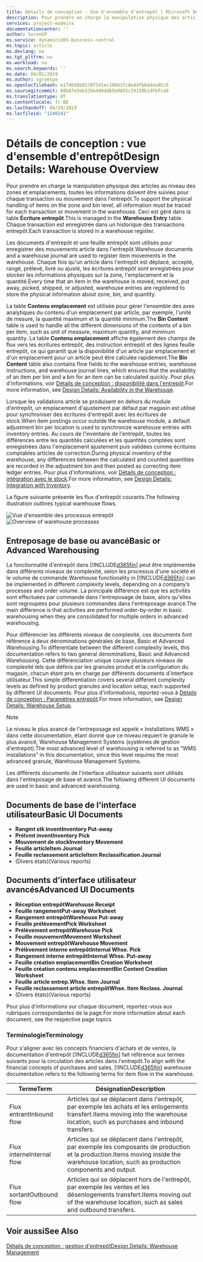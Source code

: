 ```yaml
---
title: Détails de conception - Vue d'ensemble d'entrepôt | Microsoft Docs
description: Pour prendre en charge la manipulation physique des articles au niveau des zones et emplacements, toutes les informations doivent être suivies pour chaque transaction ou mouvement dans l'entrepôt. Ceci est géré dans la table **Écriture entrepôt**. Chaque transaction est enregistrée dans un historique des transactions entrepôt.
services: project-madeira
documentationcenter: ''
author: SorenGP
ms.service: dynamics365-business-central
ms.topic: article
ms.devlang: na
ms.tgt_pltfrm: na
ms.workload: na
ms.search.keywords: ''
ms.date: 04/01/2019
ms.author: sgroespe
ms.openlocfilehash: e174b56b8570f541ec10683fc8e44fb844da05c6
ms.sourcegitcommit: 60b87e5eb32bb408dd65b9855c29159b1dfbfca8
ms.translationtype: HT
ms.contentlocale: fr-BE
ms.lasthandoff: 04/29/2019
ms.locfileid: "1240141"
---
```

# <a name="design-details-warehouse-overview"></a><span data-ttu-id="ca0d0-105">Détails de conception : vue d'ensemble d'entrepôt</span><span class="sxs-lookup"><span data-stu-id="ca0d0-105">Design Details: Warehouse Overview</span></span>
<span data-ttu-id="ca0d0-106">Pour prendre en charge la manipulation physique des articles au niveau des zones et emplacements, toutes les informations doivent être suivies pour chaque transaction ou mouvement dans l'entrepôt.</span><span class="sxs-lookup"><span data-stu-id="ca0d0-106">To support the physical handling of items on the zone and bin level, all information must be traced for each transaction or movement in the warehouse.</span></span> <span data-ttu-id="ca0d0-107">Ceci est géré dans la table **Écriture entrepôt**.</span><span class="sxs-lookup"><span data-stu-id="ca0d0-107">This is managed in the **Warehouse Entry** table.</span></span> <span data-ttu-id="ca0d0-108">Chaque transaction est enregistrée dans un historique des transactions entrepôt.</span><span class="sxs-lookup"><span data-stu-id="ca0d0-108">Each transaction is stored in a warehouse register.</span></span>  

<span data-ttu-id="ca0d0-109">Les documents d'entrepôt et une feuille entrepôt sont utilisés pour enregistrer des mouvements article dans l'entrepôt.</span><span class="sxs-lookup"><span data-stu-id="ca0d0-109">Warehouse documents and a warehouse journal are used to register item movements in the warehouse.</span></span> <span data-ttu-id="ca0d0-110">Chaque fois qu'un article dans l'entrepôt est déplacé, accepté, rangé, prélevé, livré ou ajusté, les écritures entrepôt sont enregistrées pour stocker les informations physiques sur la zone, l'emplacement et la quantité.</span><span class="sxs-lookup"><span data-stu-id="ca0d0-110">Every time that an item in the warehouse is moved, received, put away, picked, shipped, or adjusted, warehouse entries are registered to store the physical information about zone, bin, and quantity.</span></span>

<span data-ttu-id="ca0d0-111">La table **Contenu emplacement** est utilisée pour gérer l'ensemble des axes analytiques du contenu d'un emplacement par article, par exemple, l'unité de mesure, la quantité maximum et la quantité minimum.</span><span class="sxs-lookup"><span data-stu-id="ca0d0-111">The **Bin Content** table is used to handle all the different dimensions of the contents of a bin per item, such as unit of measure, maximum quantity, and minimum quantity.</span></span> <span data-ttu-id="ca0d0-112">La table **Contenu emplacement** affiche également des champs de flux vers les écritures entrepôt, des instruction entrepôt et des lignes feuille entrepôt, ce qui garantit que la disponibilité d'un article par emplacement et d'un emplacement pour un article peut être calculée rapidement.</span><span class="sxs-lookup"><span data-stu-id="ca0d0-112">The **Bin Content** table also contains flow fields to the warehouse entries, warehouse instructions, and warehouse journal lines, which ensures that the availability of an item per bin and a bin for an item can be calculated quickly.</span></span> <span data-ttu-id="ca0d0-113">Pour plus d'informations, voir [Détails de conception : disponibilité dans l'entrepôt](design-details-availability-in-the-warehouse.md).</span><span class="sxs-lookup"><span data-stu-id="ca0d0-113">For more information, see [Design Details: Availability in the Warehouse](design-details-availability-in-the-warehouse.md).</span></span>  

<span data-ttu-id="ca0d0-114">Lorsque les validations article se produisent en dehors du module d'entrepôt, un emplacement d'ajustement par défaut par magasin est utilisé pour synchroniser des écritures d'entrepôt avec les écritures de stock.</span><span class="sxs-lookup"><span data-stu-id="ca0d0-114">When item postings occur outside the warehouse module, a default adjustment bin per location is used to synchronize warehouse entries with inventory entries.</span></span> <span data-ttu-id="ca0d0-115">Au cours de l'inventaire de l'entrepôt, toutes les différences entre les quantités calculées et les quantités comptées sont enregistrées dans l'emplacement ajustement puis validées comme écritures comptables articles de correction.</span><span class="sxs-lookup"><span data-stu-id="ca0d0-115">During physical inventory of the warehouse, any differences between the calculated and counted quantities are recorded in the adjustment bin and then posted as correcting item ledger entries.</span></span> <span data-ttu-id="ca0d0-116">Pour plus d'informations, voir [Détails de conception : intégration avec le stock](design-details-integration-with-inventory.md).</span><span class="sxs-lookup"><span data-stu-id="ca0d0-116">For more information, see [Design Details: Integration with Inventory](design-details-integration-with-inventory.md).</span></span>  

<span data-ttu-id="ca0d0-117">La figure suivante présente les flux d'entrepôt courants.</span><span class="sxs-lookup"><span data-stu-id="ca0d0-117">The following illustration outlines typical warehouse flows.</span></span>  

<span data-ttu-id="ca0d0-118">![Vue d'ensemble des processus entrepôt](media/design_details_warehouse_management_overview.png "Vue d'ensemble des processus entrepôt")</span><span class="sxs-lookup"><span data-stu-id="ca0d0-118">![Overview of warehouse processes](media/design_details_warehouse_management_overview.png "Overview of warehouse processes")</span></span>  

## <a name="basic-or-advanced-warehousing"></a><span data-ttu-id="ca0d0-119">Entreposage de base ou avancé</span><span class="sxs-lookup"><span data-stu-id="ca0d0-119">Basic or Advanced Warehousing</span></span>  
<span data-ttu-id="ca0d0-120">La fonctionnalité d'entrepôt dans [!INCLUDE[d365fin](includes/d365fin_md.md)] peut être implémentée dans différents niveaux de complexité, selon les processus d'une société et le volume de commande.</span><span class="sxs-lookup"><span data-stu-id="ca0d0-120">Warehouse functionality in [!INCLUDE[d365fin](includes/d365fin_md.md)] can be implemented in different complexity levels, depending on a company’s processes and order volume.</span></span> <span data-ttu-id="ca0d0-121">La principale différence est que les activités sont effectuées par commande dans l'entreposage de base, alors qu'elles sont regroupées pour plusieurs commandes dans l'entreposage avancé.</span><span class="sxs-lookup"><span data-stu-id="ca0d0-121">The main difference is that activities are performed order-by-order in basic warehousing when they are consolidated for multiple orders in advanced warehousing.</span></span>  

 <span data-ttu-id="ca0d0-122">Pour différencier les différents niveaux de complexité, ces documents font référence à deux dénominations générales de base, Basic et Advanced Warehousing.</span><span class="sxs-lookup"><span data-stu-id="ca0d0-122">To differentiate between the different complexity levels, this documentation refers to two general denominations, Basic and Advanced Warehousing.</span></span> <span data-ttu-id="ca0d0-123">Cette différenciation unique couvre plusieurs niveaux de complexité tels que définis par les granules produit et la configuration du magasin, chacun étant pris en charge par différents documents d'interface utilisateur.</span><span class="sxs-lookup"><span data-stu-id="ca0d0-123">This simple differentiation covers several different complexity levels as defined by product granules and location setup, each supported by different UI documents.</span></span> <span data-ttu-id="ca0d0-124">Pour plus d'informations, reportez\-vous à [Détails de conception : Paramètres entrepôt](design-details-warehouse-setup.md).</span><span class="sxs-lookup"><span data-stu-id="ca0d0-124">For more information, see [Design Details: Warehouse Setup](design-details-warehouse-setup.md).</span></span>  

> [!NOTE]  
>  <span data-ttu-id="ca0d0-125">Le niveau le plus avancé de l'entreposage est appelé « Installations WMS » dans cette documentation, étant donné que ce niveau requiert le granule le plus avancé, Warehouse Management Systems (systèmes de gestion d'entrepôt).</span><span class="sxs-lookup"><span data-stu-id="ca0d0-125">The most advanced level of warehousing is referred to as “WMS installations” in this documentation, since this level requires the most advanced granule, Warehouse Management Systems.</span></span>  

 <span data-ttu-id="ca0d0-126">Les différents documents de l'interface utilisateur suivants sont utilisés dans l'entreposage de base et avancé.</span><span class="sxs-lookup"><span data-stu-id="ca0d0-126">The following different UI documents are used in basic and advanced warehousing.</span></span>  

## <a name="basic-ui-documents"></a><span data-ttu-id="ca0d0-127">Documents de base de l'interface utilisateur</span><span class="sxs-lookup"><span data-stu-id="ca0d0-127">Basic UI Documents</span></span>  

-   <span data-ttu-id="ca0d0-128">**Rangmt stk invent**</span><span class="sxs-lookup"><span data-stu-id="ca0d0-128">**Inventory Put-away**</span></span>  
-   <span data-ttu-id="ca0d0-129">**Prélvmt invent**</span><span class="sxs-lookup"><span data-stu-id="ca0d0-129">**Inventory Pick**</span></span>  
-   <span data-ttu-id="ca0d0-130">**Mouvement de stock**</span><span class="sxs-lookup"><span data-stu-id="ca0d0-130">**Inventory Movement**</span></span>  
-   <span data-ttu-id="ca0d0-131">**Feuille article**</span><span class="sxs-lookup"><span data-stu-id="ca0d0-131">**Item Journal**</span></span>  
-   <span data-ttu-id="ca0d0-132">**Feuille reclassement article**</span><span class="sxs-lookup"><span data-stu-id="ca0d0-132">**Item Reclassification Journal**</span></span>  
-   <span data-ttu-id="ca0d0-133">(Divers états)</span><span class="sxs-lookup"><span data-stu-id="ca0d0-133">(Various reports)</span></span>  

## <a name="advanced-ui-documents"></a><span data-ttu-id="ca0d0-134">Documents d'interface utilisateur avancés</span><span class="sxs-lookup"><span data-stu-id="ca0d0-134">Advanced UI Documents</span></span>  

-   <span data-ttu-id="ca0d0-135">**Réception entrepôt**</span><span class="sxs-lookup"><span data-stu-id="ca0d0-135">**Warehouse Receipt**</span></span>  
-   <span data-ttu-id="ca0d0-136">**Feuille rangement**</span><span class="sxs-lookup"><span data-stu-id="ca0d0-136">**Put-away Worksheet**</span></span>  
-   <span data-ttu-id="ca0d0-137">**Rangement entrepôt**</span><span class="sxs-lookup"><span data-stu-id="ca0d0-137">**Warehouse Put-away**</span></span>  
-   <span data-ttu-id="ca0d0-138">**Feuille prélèvement**</span><span class="sxs-lookup"><span data-stu-id="ca0d0-138">**Pick Worksheet**</span></span>  
-   <span data-ttu-id="ca0d0-139">**Prélèvement entrepôt**</span><span class="sxs-lookup"><span data-stu-id="ca0d0-139">**Warehouse Pick**</span></span>  
-   <span data-ttu-id="ca0d0-140">**Feuille mouvement**</span><span class="sxs-lookup"><span data-stu-id="ca0d0-140">**Movement Worksheet**</span></span>  
-   <span data-ttu-id="ca0d0-141">**Mouvement entrepôt**</span><span class="sxs-lookup"><span data-stu-id="ca0d0-141">**Warehouse Movement**</span></span>  
-   <span data-ttu-id="ca0d0-142">**Prélèvement interne entrepôt**</span><span class="sxs-lookup"><span data-stu-id="ca0d0-142">**Internal Whse. Pick**</span></span>  
-   <span data-ttu-id="ca0d0-143">**Rangement interne entrepôt**</span><span class="sxs-lookup"><span data-stu-id="ca0d0-143">**Internal Whse. Put-away**</span></span>  
-   <span data-ttu-id="ca0d0-144">**Feuille création emplacement**</span><span class="sxs-lookup"><span data-stu-id="ca0d0-144">**Bin Creation Worksheet**</span></span>  
-   <span data-ttu-id="ca0d0-145">**Feuille création contenu emplacement**</span><span class="sxs-lookup"><span data-stu-id="ca0d0-145">**Bin Content Creation Worksheet**</span></span>  
-   <span data-ttu-id="ca0d0-146">**Feuille article entrep.**</span><span class="sxs-lookup"><span data-stu-id="ca0d0-146">**Whse. Item Journal**</span></span>  
-   <span data-ttu-id="ca0d0-147">**Feuille reclassement article entrepôt**</span><span class="sxs-lookup"><span data-stu-id="ca0d0-147">**Whse. Item Reclass. Journal**</span></span>  
-   <span data-ttu-id="ca0d0-148">(Divers états)</span><span class="sxs-lookup"><span data-stu-id="ca0d0-148">(Various reports)</span></span>  

<span data-ttu-id="ca0d0-149">Pour plus d'informations sur chaque document, reportez-vous aux rubriques correspondantes de la page.</span><span class="sxs-lookup"><span data-stu-id="ca0d0-149">For more information about each document, see the respective page topics.</span></span>  

### <a name="terminology"></a><span data-ttu-id="ca0d0-150">Terminologie</span><span class="sxs-lookup"><span data-stu-id="ca0d0-150">Terminology</span></span>  
<span data-ttu-id="ca0d0-151">Pour s'aligner avec les concepts financiers d'achats et de ventes, la documentation d'entrepôt [!INCLUDE[d365fin](includes/d365fin_md.md)] fait référence aux termes suivants pour la circulation des articles dans l'entrepôt.</span><span class="sxs-lookup"><span data-stu-id="ca0d0-151">To align with the financial concepts of purchases and sales, [!INCLUDE[d365fin](includes/d365fin_md.md)] warehouse documentation refers to the following terms for item flow in the warehouse.</span></span>  

|<span data-ttu-id="ca0d0-152">Terme</span><span class="sxs-lookup"><span data-stu-id="ca0d0-152">Term</span></span>|<span data-ttu-id="ca0d0-153">Désignation</span><span class="sxs-lookup"><span data-stu-id="ca0d0-153">Description</span></span>|  
|----------|---------------------------------------|  
|<span data-ttu-id="ca0d0-154">Flux entrant</span><span class="sxs-lookup"><span data-stu-id="ca0d0-154">Inbound flow</span></span>|<span data-ttu-id="ca0d0-155">Articles qui se déplacent dans l'entrepôt, par exemple les achats et les enlogements transfert.</span><span class="sxs-lookup"><span data-stu-id="ca0d0-155">Items moving into the warehouse location, such as purchases and inbound transfers.</span></span>|  
|<span data-ttu-id="ca0d0-156">Flux interne</span><span class="sxs-lookup"><span data-stu-id="ca0d0-156">Internal flow</span></span>|<span data-ttu-id="ca0d0-157">Articles qui se déplacent dans l'entrepôt, par exemple les composants de production et la production.</span><span class="sxs-lookup"><span data-stu-id="ca0d0-157">Items moving inside the warehouse location, such as production components and output.</span></span>|  
|<span data-ttu-id="ca0d0-158">Flux sortant</span><span class="sxs-lookup"><span data-stu-id="ca0d0-158">Outbound flow</span></span>|<span data-ttu-id="ca0d0-159">Articles qui se déplacent hors de l'entrepôt, par exemple les ventes et les désenlogements transfert.</span><span class="sxs-lookup"><span data-stu-id="ca0d0-159">Items moving out of the warehouse location, such as sales and outbound transfers.</span></span>|  

## <a name="see-also"></a><span data-ttu-id="ca0d0-160">Voir aussi</span><span class="sxs-lookup"><span data-stu-id="ca0d0-160">See Also</span></span>  
 [<span data-ttu-id="ca0d0-161">Détails de conception : gestion d'entrepôt</span><span class="sxs-lookup"><span data-stu-id="ca0d0-161">Design Details: Warehouse Management</span></span>](design-details-warehouse-management.md)

